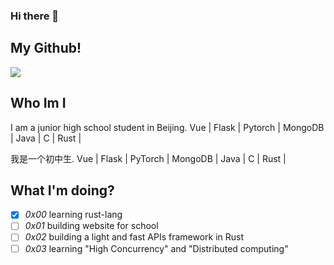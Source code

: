 ### Hi there 👋
## My Github!
<!-- ### Stats -->
<a href="#"><img align="center" src="https://github-readme-stats.vercel.app/api?username=lihe07&count_private=true&show_icons=true&theme=radical"></img></a>
<!-- ### Language
<a href="#"><img src="https://github-readme-stats.vercel.app/api/top-langs/?username=lihe07"></img></a> -->
## Who Im I
I am a junior high school student in Beijing.
Vue | Flask | Pytorch | MongoDB | Java | C | Rust |



我是一个初中生.
Vue | Flask | PyTorch | MongoDB | Java | C | Rust |

## What I'm doing?
- [x] *0x00* learning rust-lang
- [ ] *0x01* building website for school
- [ ] *0x02* building a light and fast APIs framework in Rust
- [ ] *0x03* learning "High Concurrency" and "Distributed computing"
